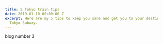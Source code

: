 ```yaml
---
title: 5 Tokyo train tips
date: 2019-01-10 00:00:00 Z
excerpt: Here are my 5 tips to keep you sane and get you to your destination on the
  Tokyo Subway.
---
```


blog number 3